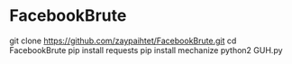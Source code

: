 # FacebookBrute
git clone https://github.com/zaypaihtet/FacebookBrute.git
cd FacebookBrute
pip install requests
pip install mechanize
python2 GUH.py
